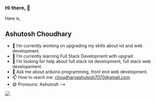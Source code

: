 ### Hi there, 👋


Here is,
## Ashutosh  Choudhary


- 🔭 I’m currently working on upgrading my skills about iot and web development.
- 🌱 I’m currently learning Full Stack Development with upgrad.
- 🤔 I’m looking for help about full stack iot development, full stack web developement.
- 💬 Ask me about arduino programming, front end web development.
- 📫 How to reach me: choudharyashutosh7070@gmail.com.
- 😄 Pronouns: Ashutosh
-->
<img src="https://github-readme-stats.vercel.app/api?username=ChoudharyAshutosh&&show_icons=true&title_color=ffffff&icon_color=bb2acf&text_color=daf7dc&bg_color=151515">
